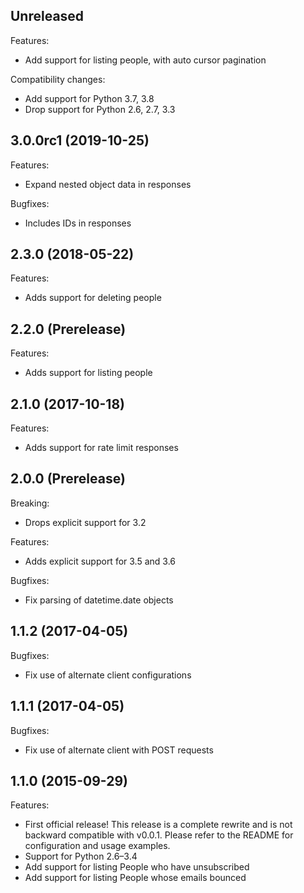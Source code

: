## Unreleased

Features:

- Add support for listing people, with auto cursor pagination

Compatibility changes:

- Add support for Python 3.7, 3.8
- Drop support for Python 2.6, 2.7, 3.3

## 3.0.0rc1 (2019-10-25)

Features:

- Expand nested object data in responses

Bugfixes:

- Includes IDs in responses

## 2.3.0 (2018-05-22)

Features:

- Adds support for deleting people

## 2.2.0 (Prerelease)

Features:

- Adds support for listing people

## 2.1.0 (2017-10-18)

Features:

- Adds support for rate limit responses

## 2.0.0 (Prerelease)

Breaking:

- Drops explicit support for 3.2

Features:

- Adds explicit support for 3.5 and 3.6

Bugfixes:

- Fix parsing of datetime.date objects

## 1.1.2 (2017-04-05)

Bugfixes:

- Fix use of alternate client configurations

## 1.1.1 (2017-04-05)

Bugfixes:

- Fix use of alternate client with POST requests

## 1.1.0 (2015-09-29)

Features:

- First official release! This release is a complete rewrite and is not backward compatible with v0.0.1. Please refer to the README for configuration and usage examples.
- Support for Python 2.6–3.4
- Add support for listing People who have unsubscribed
- Add support for listing People whose emails bounced
